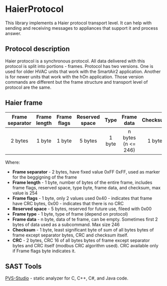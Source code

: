 # HaierProtocol

This library implements a Haier protocol transport level. It can help with sending and receiving messages to appliances that support it and process answer. 

## Protocol description

Haier protocol is a synchronous protocol. All data delivered with this protocol is split into portions - frames. Protocol has two versions. One is used for older HVAC units that work with the SmartAir2 application. Another is for newer units that work with the hOn application. Those version commands are different but the frame structure and transport level of protocol are the same. 

## Haier frame
| Frame separator | Frame length | Frame flags | Reserved space | Type | Frame data | Checksum | CRC |
| :---: | :---: | :---: | :---: | :---: | :---: | :---: | :---: |
|  2 bytes | 1 byte | 1 byte | 5 bytes | 1 byte | n bytes (n <= 246) | 1 byte | 2 bytes | 

Where:
* **Frame separator** - 2 bytes, have fixed value 0xFF 0xFF, used as marker for the beggigning of the frame
* **Frame length** - 1 byte, number of bytes of the entire frame, includes frame flags, reserved space, type byte, frame data, and checksum, max value is 254
* **Frame flags** - 1 byte, only 2 values used 0x40 - indicates that frame have CRC bytes, 0x00 - indicates that there is no CRC
* **Reserved space** - 5 bytes, reserved for future use, fileed with 0x00
* **Frame type** - 1 byte, type of frame (depend on protocol)
* **Frame data** - n byte, data of te frame, can be empty. Sometimes first 2 bytes of data used as a subcommand. Max size 246
* **Checksum** - 1 byte, least significant byte of sum of all bytes bytes of frame except separator bytes, CRC and checksum itself.
* **CRC** - 2 bytes, CRC 16 of all bytes bytes of frame except separator bytes and CRC itself (modbus CRC algorithm used). CRC available only if Frame flags byte indicates it.

## SAST Tools

[PVS-Studio](https://pvs-studio.com/en/pvs-studio/?utm_source=github&utm_medium=organic&utm_campaign=open_source) - static analyzer for C, C++, C#, and Java code.
